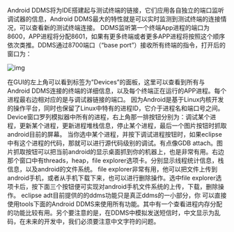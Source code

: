 Android DDMS将为IDE搭建起与测试终端的链接，它们应用各自独立的端口监听调试器的信息，Android DDMS最大的特性就是可以实时监测到测试终端的连接情况，可以查看新的测试终端连接。
DDMS监听第一个终端App进程的端口为8600，APP进程将分配8601，如果有更多终端或者更多APP进程将按照这个顺序依次类推。DDMS通过8700端口（“base port”）接收所有终端的指令，打开后的窗口为：

![img](http://emanual.github.io/md-android/img/basic_ddms/01_ddms..jpg)  

在GUI的左上角可以看到标签为”Devices”的面板，这里可以查看到所有与Android DDMS连接的终端的详细信息，以及每个终端正在运行的APP进程。每个进程最右边相对应的是与调试器链接的端口。
因为Android是基于Linux内核开发的操作平台，同时也保留了Linux中特有的进程ID，它介于进程名和端口号之间。Device窗口罗列模拟器中所有的进程，右上角那一排按钮分别为：调试某个进程，更新某个进程，更新进程堆栈信息，停止某个进程，最后一个图片按钮时抓取android目前的屏幕。
当你选中某个进程，并按下调试进程按钮时，如果eclipse中有这个进程的代码，那就可以进行源代码级别的调试。有点像GDB attach。图片抓取按钮可以把当前android的显示桌面抓到你的机器上，也是非常有用。右边那个窗口中有threads，heap，file explorer选项卡。分别显示线程统计信息，栈信息，以及android的文件系统。
file explorer非常有用，他可以把文件上传到android手机，或者从手机下载下来，也可以进行删除操作。选中file explorer选项卡后，按下面三个按钮便可实现对android手机文件系统的上传，下载，删除操作。
eclipse adt目前提供的的ddms功能只是真正ddms的一小部分，你 可以直接使用tools下面的Android DDMS来使用所有功能。其中有一个查看进程内存分配的功能比较有用。另个要注意的是，在DDMS中模拟发送短信时，中文显示为乱码，在未来的开发中，我们必须要注意中文字符的问题。
